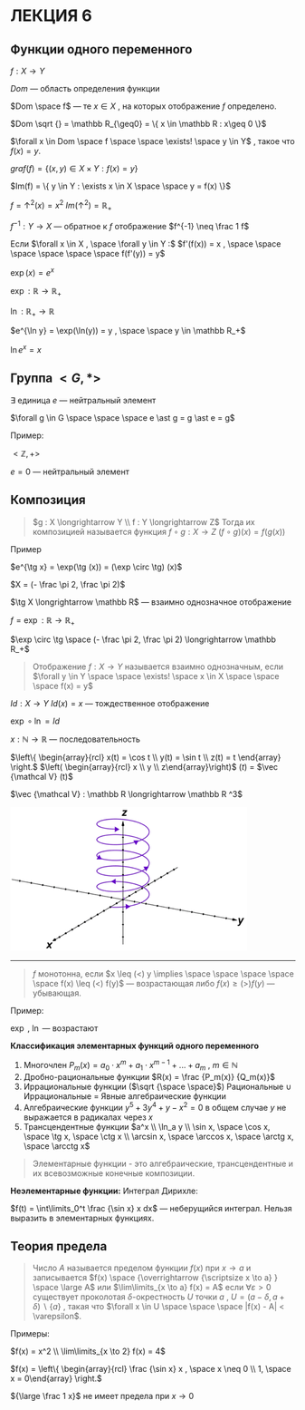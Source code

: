 # ЛЕКЦИЯ 6

## Функции одного переменного

$f : X \longrightarrow Y$

$Dom$  — область определения функции

$Dom \space f$ — те  $x \in X$ , на которых отображение $f$ определено.

$Dom \sqrt {} = \mathbb R_{\geq0} = \{ x \in \mathbb R : x\geq 0 \}$

$\forall x \in Dom \space f \space \space \exists! \space y \in Y$  , такое что $f(x) = y$. 

$graf(f) = \{ (x,y) \in X \times Y : f(x) = y \}$

$Im(f) = \{ y \in Y : \exists x \in X \space \space y = f(x) \}$

$f = \uparrow^2(x) = x^2$             $Im(\uparrow^2) = \mathbb R_+$

$f^{-1} : Y \longrightarrow X$ — обратное к $f$ отображение      $f^{-1} \neq \frac 1 f$

Если $\forall x \in X , \space \forall y \in Y :$        $f'(f(x)) = x , \space  \space  \space  \space  \space  \space f(f'(y)) = y$ 

$\exp(x) = e^x$

$\exp : \mathbb R \longrightarrow \mathbb R_+$

$\ln : \mathbb R_+ \longrightarrow \mathbb R$

$e^{\ln y} = \exp(\ln(y)) = y , \space \space y \in \mathbb R_+$

$\ln e^x = x$

## Группа  $< G, \ast>$

$\exists$ единица $e$ — нейтральный элемент

$\forall g \in G \space \space \space e \ast g = g \ast e = g$

Пример:

$< \mathbb Z, +>$

$e = 0$  — нейтральный элемент

## Композиция

> $g : X \longrightarrow Y \\
f : Y \longrightarrow Z$
Тогда их композицией называется функция 
$f \circ g : X \longrightarrow Z$
$(f \circ g)(x) = f(g(x))$
> 

Пример 

$e^{\tg x} = \exp(\tg (x)) = (\exp \circ \tg) (x)$

$X = (- \frac \pi 2, \frac \pi 2)$

$\tg X \longrightarrow \mathbb R$ — взаимно однозначное отображение

$f = \exp  : \mathbb R \longrightarrow \mathbb R_+$

$\exp \circ \tg \space (- \frac \pi 2, \frac \pi 2) \longrightarrow \mathbb R_+$

> Отображение $f : X \longrightarrow Y$  называется взаимно однозначным, если 
$\forall y \in Y \space \space \exists! \space x \in X \space \space \space f(x) = y$
> 

$Id : X \longrightarrow Y$
$Id(x) = x$ — тождественное отображение

$\exp \circ \ln = Id$ 

$x: \mathbb N \longrightarrow \mathbb R$ — последовательность

$\left\{ \begin{array}{rcl} x(t) = \cos t \\ y(t) = \sin t \\ z(t) = t  \end{array} \right.$        $\left( \begin{array}{rcl} x \\ y \\ z\end{array}\right)$
$(t)$ = $\vec {\mathcal V} (t)$ 

$\vec {\mathcal V} : \mathbb R \longrightarrow \mathbb R ^3$

![Untitled](img/mathlectures/Untitled.png)

---

> $f$  монотонна, если 
$x \leq (<) y \implies \space \space \space \space \space f(x) \leq (<) f(y)$   — возрастающая
                                 либо    $f(x) \geq (>) f(y)$ —  убывающая.
> 

Пример:

$\exp$ ,  $\ln$ — возрастают

**Классификация элементарных функций одного переменного**

1. Многочлен
$P_m(x) = a_0 \cdot x^m + a_1 \cdot x^{m-1} + ... + a_m$ ,  $m \in \mathbb N$
2. Дробно-рациональные функции
$R(x) = \frac {P_m(x)} {Q_m(x)}$
3. Иррациональные функции ($\sqrt {\space \space}$)
Рациональные $\cup$ Иррациональные  =  Явные алгебраические функции
4. Алгебраические  функции
$y^5 + 3y^4 + y - x^2 = 0$
в общем случае $y$  не выражается в радикалах через $x$
5. Трансцендентные функции
$a^x \\ \ln_a y \\ \sin x, \space \cos x, \space \tg x, \space \ctg x \\ \arcsin x, \space \arccos x, \space \arctg x, \space \arcctg x$

> Элементарные функции - это алгебраические, трансцендентные и их всевозможные конечные композиции.
> 

**Неэлементарные функции:**
Интеграл Дирихле:

$f(t) = \int\limits_0^t \frac {\sin x} x dx$   —  неберущийся интеграл. Нельзя выразить в элементарных функциях.

## Теория предела

> Число $A$ называется пределом функции  $f(x)$  при  $x \longrightarrow a$  и записывается $f(x) \space {\overrightarrow {\scriptsize x \to a} } \space \large A$  или  $\lim\limits_{x \to a} f(x) = A$  если  $\forall \varepsilon > 0$  существует проколотая 
$\delta$-окрестность  $U$  точки  $a$ ,  $U = (a-\delta, a+\delta)\backslash\{a\}$ ,  такая что
 $\forall x \in U \space \space \space |f(x) - A| < \varepsilon$.
> 

Примеры:

$f(x) = x^2 \\ \lim\limits_{x \to 2} f(x) = 4$

$f(x) = \left\{ \begin{array}{rcl} \frac {\sin x} x , \space x \neq 0  \\ 1, \space x = 0\end{array} \right.$

${\large \frac 1 x}$ не имеет предела при $x \to 0$
